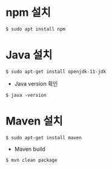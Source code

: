 # npm 설치

```
$ sudo apt install npm
```

# Java 설치

```
$ sudo apt-get install openjdk-11-jdk
```

* Java version 확인

```
$ java -version
```

# Maven 설치

```
$ sudo apt-get install maven
```

* Maven build

```
$ mvn clean package
```
